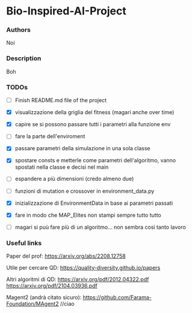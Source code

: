 # Bio-Inspired-AI-Project

### Authors
Noi

### Description
Boh

### TODOs

- [ ] Finish README.md file of the project
- [x] visualizzazione della griglia del fitness (magari anche over time)
- [x] capire se si possono passare tutti i parametri alla funzione env
- [ ] fare la parte dell'enviroment
- [x] passare parametri della simulazione in una sola classe
- [x] spostare consts e metterle come parametri dell'algoritmo, vanno spostati nella classe e decisi nel main
- [ ] espandere a più dimensioni (credo almeno due)
- [ ] funzioni di mutation e crossover in environment_data.py
- [x] inizializzazione di EnvironmentData in base ai parametri passati
- [x] fare in modo che MAP_Elites non stampi sempre tutto tutto
- [ ] magari si puù fare più di un algoritmo... non sembra così tanto lavoro


### Useful links

Paper del prof: 
https://arxiv.org/abs/2208.12758

Utile per cercare QD: 
https://quality-diversity.github.io/papers

Altri algoritmi di QD:
https://arxiv.org/pdf/2012.04322.pdf
https://arxiv.org/pdf/2104.03936.pdf

Magent2 (andrà citato sicuro): 
https://github.com/Farama-Foundation/MAgent2
//ciao
